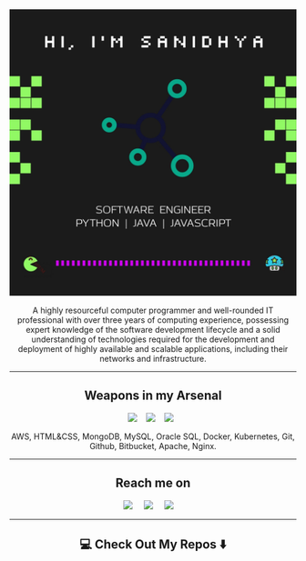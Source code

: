 <div align="center">
  <img src="https://github.com/sanidhyarajawat/sanidhyarajawat/blob/master/github-header.jpg" alt="header"/>
</div>

<p align="center">
  A highly resourceful computer programmer and well-rounded IT professional with over three years of computing experience, possessing expert knowledge of the software development lifecycle and a solid understanding of technologies required for the development and deployment of highly available and scalable applications, including their networks and infrastructure.
</p>

<hr>

<h2 align="center"> Weapons in my Arsenal </h2>
<p align="center">
  <img src="https://img.shields.io/badge/Python%20-%2343853D.svg?&style=for-the-badge&logo=python&logoColor=white" />&nbsp;&nbsp;&nbsp;
  <img src="https://img.shields.io/badge/Java%20-%2300D9FF.svg?&style=for-the-badge&logo=java&logoColor=white" />&nbsp;&nbsp;&nbsp;
  <img src="https://img.shields.io/badge/JavaScript%20-%231572B6.svg?&style=for-the-badge&logo=JavaScript&logoColor=white" />&nbsp;&nbsp;
</p>
<p align="center">AWS, HTML&CSS, MongoDB, MySQL, Oracle SQL, Docker, Kubernetes, Git, Github, Bitbucket, Apache, Nginx.</p>

<hr>

<h2  align="center"> Reach me on </h2>
<p align="center">
  <a target="_blank"href="https://www.linkedin.com/in/sanidhya-singh-rajawat-8a10b199/"><img src="https://img.shields.io/badge/linkedin-%230077B5.svg?&style=for-the-badge&logo=linkedin&logoColor=white" /></a>&nbsp;&nbsp;&nbsp;&nbsp;
  <a target="_blank"href="https://twitter.com/SanidhyaRajawat"><img src="https://img.shields.io/badge/twitter-%231DA1F2.svg?&style=for-the-badge&logo=twitter&logoColor=white" /></a>&nbsp;&nbsp;&nbsp;&nbsp;
  <a href="mailto:sanidhyarajawat58@gmail.com?subject=Hello%20Ileri,%20From%20Github"><img src="https://img.shields.io/badge/gmail-%23D14836.svg?&style=for-the-badge&logo=gmail&logoColor=white" /></a>&nbsp;&nbsp;&nbsp;&nbsp;
</p>

<hr>

<h2  align="center">💻 Check Out My Repos ⬇️ </h2>
